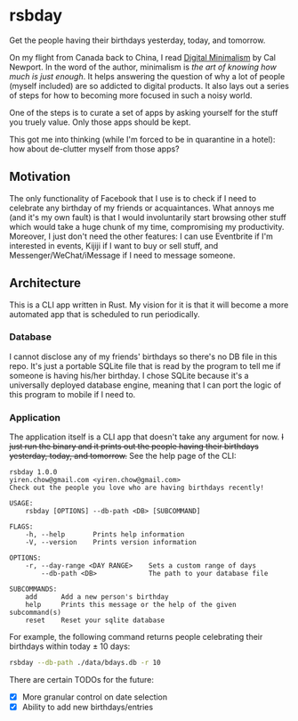 # rsbday

Get the people having their birthdays yesterday, today, and tomorrow.

On my flight from Canada back to China, I read [Digital Minimalism](https://www.goodreads.com/book/show/40672036-digital-minimalism?ac=1&from_search=true&qid=ppUnvMNA6U&rank=1) by Cal Newport. In the word of the author, minimalism is _the art of knowing how much is just enough_. It helps answering the question of why a lot of people (myself included) are so addicted to digital products. It also lays out a series of steps for how to becoming more focused in such a noisy world.

One of the steps is to curate a set of apps by asking yourself for the stuff you truely value. Only those apps should be kept.

This got me into thinking (while I'm forced to be in quarantine in a hotel): how about de-clutter myself from those apps?


## Motivation

The only functionality of Facebook that I use is to check if I need to celebrate any birthday of my friends or acquaintances. What annoys me (and it's my own fault) is that I would involuntarily start browsing other stuff which would take a huge chunk of my time, compromising my productivity. Moreover, I just don't need the other features: I can use Eventbrite if I'm interested in events, Kijiji if I want to buy or sell stuff, and Messenger/WeChat/iMessage if I need to message someone.

## Architecture

This is a CLI app written in Rust. My vision for it is that it will become a more automated app that is scheduled to run periodically.

### Database

I cannot disclose any of my friends' birthdays so there's no DB file in this repo. It's just a portable SQLite file that is read by the program to tell me if someone is having his/her birthday. I chose SQLite because it's a universally deployed database engine, meaning that I can port the logic of this program to mobile if I need to.

### Application

The application itself is a CLI app that doesn't take any argument for now. ~~I just run the binary and it prints out the people having their birthdays yesterday, today, and tomorrow.~~ See the help page of the CLI:

```plaintext
rsbday 1.0.0
yiren.chow@gmail.com <yiren.chow@gmail.com>
Check out the people you love who are having birthdays recently!

USAGE:
    rsbday [OPTIONS] --db-path <DB> [SUBCOMMAND]

FLAGS:
    -h, --help       Prints help information
    -V, --version    Prints version information

OPTIONS:
    -r, --day-range <DAY RANGE>    Sets a custom range of days
        --db-path <DB>             The path to your database file

SUBCOMMANDS:
    add      Add a new person's birthday
    help     Prints this message or the help of the given subcommand(s)
    reset    Reset your sqlite database
```

For example, the following command returns people celebrating their birthdays within today ± 10 days:

```bash
rsbday --db-path ./data/bdays.db -r 10
```

There are certain TODOs for the future:

- [x] More granular control on date selection
- [x] Ability to add new birthdays/entries
